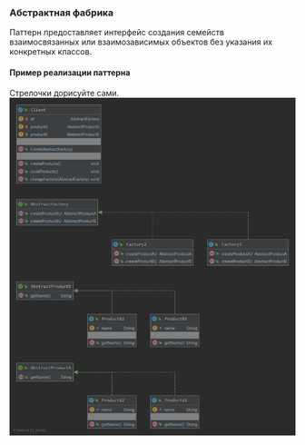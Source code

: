 ### Абстрактная фабрика
Паттерн предоставляет интерфейс создания семейств взаимосвязанных или взаимозависимых объектов без указания их конкретных классов.
#### Пример реализации паттерна
Стрелочки дорисуйте сами.
![UML](UML.png)